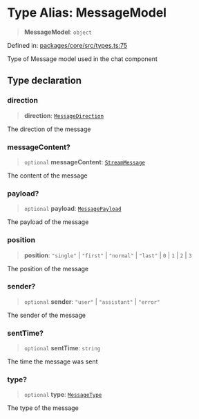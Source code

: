 # Type Alias: MessageModel

> **MessageModel**: `object`

Defined in: [packages/core/src/types.ts:75](https://github.com/GeoDaCenter/openassistant/blob/0a6a7e7306d75a25dc968b3117f04cb7bd613bec/packages/core/src/types.ts#L75)

Type of Message model used in the chat component

## Type declaration

### direction

> **direction**: [`MessageDirection`](MessageDirection.md)

The direction of the message

### messageContent?

> `optional` **messageContent**: [`StreamMessage`](StreamMessage.md)

The content of the message

### payload?

> `optional` **payload**: [`MessagePayload`](MessagePayload.md)

The payload of the message

### position

> **position**: `"single"` \| `"first"` \| `"normal"` \| `"last"` \| `0` \| `1` \| `2` \| `3`

The position of the message

### sender?

> `optional` **sender**: `"user"` \| `"assistant"` \| `"error"`

The sender of the message

### sentTime?

> `optional` **sentTime**: `string`

The time the message was sent

### type?

> `optional` **type**: [`MessageType`](MessageType.md)

The type of the message
